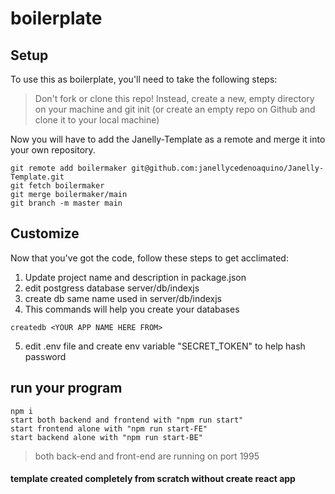 # boilerplate

## Setup
To use this as boilerplate, you'll need to take the following steps:

> Don't fork or clone this repo! Instead, create a new, empty directory on your machine and git init (or create an empty repo on Github and clone it to your local machine)

Now you will have to add the Janelly-Template as a remote and merge it into your own repository.
```
git remote add boilermaker git@github.com:janellycedenoaquino/Janelly-Template.git
git fetch boilermaker
git merge boilermaker/main
git branch -m master main
```

## Customize
Now that you've got the code, follow these steps to get acclimated:

1. Update project name and description in package.json
2. edit postgress database server/db/indexjs
3. create db same name used in server/db/indexjs
4. This commands will help you create your databases
```
createdb <YOUR APP NAME HERE FROM>
```
5. edit .env file and create env variable "SECRET_TOKEN" to help hash password

## run your program
```
npm i
start both backend and frontend with "npm run start"
start frontend alone with "npm run start-FE"
start backend alone with "npm run start-BE"
```
> both back-end and front-end are running on port 1995

#### template created completely from scratch without create react app
